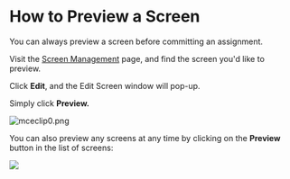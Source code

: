 # How to Preview a Screen

You can always preview a screen before committing an assignment.

Visit the [Screen Management](https://app.optisigns.com/app/screenManagement) page, and find the screen you'd like to preview.

Click **Edit**, and the Edit Screen window will pop-up.

Simply click **Preview.**

![mceclip0.png](https://support.optisigns.com/hc/article_attachments/360046667794)

You can also preview any screens at any time by clicking on the **Preview** button in the list of screens:

![](https://support.optisigns.com/hc/article_attachments/30707779277971)
